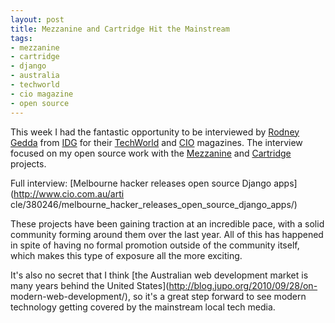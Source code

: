 ```yaml
---
layout: post
title: Mezzanine and Cartridge Hit the Mainstream
tags:
- mezzanine
- cartridge
- django
- australia
- techworld
- cio magazine
- open source
---
```


This week I had the fantastic opportunity to be interviewed by [Rodney
Gedda](http://www.gedda.info/) from [IDG](http://idg.com/) for their
[TechWorld](http://www.techworld.com.au/) and [CIO](http://www.cio.com.au/)
magazines. The interview focused on my open source work with the
[Mezzanine](http://mezzanine.jupo.org/) and
[Cartridge](http://cartridge.jupo.org/) projects.

Full interview: [Melbourne hacker releases open source Django apps](http://www.cio.com.au/arti
cle/380246/melbourne_hacker_releases_open_source_django_apps/)

These projects have been gaining traction at an incredible pace, with a solid
community forming around them over the last year. All of this has happened in
spite of having no formal promotion outside of the community itself, which
makes this type of exposure all the more exciting.

It's also no secret that I think [the Australian web development market is
many years behind the United States](http://blog.jupo.org/2010/09/28/on-
modern-web-development/), so it's a great step forward to see modern
technology getting covered by the mainstream local tech media.

